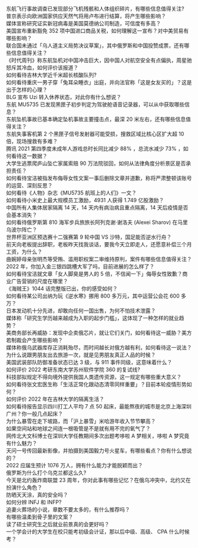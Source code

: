 东航飞行事故调查已发现部分飞机残骸和人体组织碎片，有哪些信息值得关注?  
普京表示向欧洲国家供应天然气将用卢布进行结算，将产生哪些影响？  
媒体宣称研究证实新冠病毒是美国莫德纳公司制造，可信度有多高？  
美国宣布重新豁免 352 项中国进口商品关税，如何理解这一宣布？对中美贸易有哪些影响？  
联合国未通过「乌人道主义局势决议草案」，其中俄罗斯和中国投赞成票，还有哪些信息值得关注？  
《时代周刊》称东航坠机对中国冲击巨大，因中国人对航空安全有点偏执，周星驰怒斥其冷血，如何评价该报道？  
如何看待吉林大学近千米超长核酸队列?  
如何看待重庆一男子穿「兔耳朵睡衣」出庭，并向法官称「这是女友买的」？这是出于怎样的心理？  
BLG 宣布 Uzi 转入休养状态，对此你有什么想说？  
东航 MU5735 已发现黑匣子初步判定为驾驶舱语音记录器，可以从中获取哪些信息？  
东航坠机事故已基本确定坠机事故主要撞击点，最深 20 米左右，还有哪些信息值得关注？  
东航失事客机第 2 个黑匣子信号发射器可能受损，搜救区域比核心区扩大超 10 倍，现场搜救有多难？  
腾讯 2021 第四季度未成年人游戏总时长同比减少 88% ，总流水减少 73% ，如何看待这一数据？  
大学生逃票爬庐山坠亡家属索赔 90 万法院驳回，如何从法律角度分析景区是否承担责任？  
如何看待宝洁被指发布侮辱女性文案一事后删除文章并道歉，称将严肃整顿该账号的运营、深刻反思？  
如何看待《人物》杂志《MU5735 航班上的人们》一文？  
如何看待小米史上最大规模员工激励，4931 人获得 1.749 亿股激励？  
中国所有人集体居家隔离 14 天，14 天内有病治病且重点隔离，14 天后疫情是否会基本消失？  
如何看待俄罗斯第 810 海军步兵旅旅长阿列克谢·谢洛夫 (Alexei Sharov) 在马里乌波尔阵亡？  
世界杯亚洲区预选赛十二强赛第 9 轮中国 VS 沙特，国足能否逆水行舟？  
前天向老板提出辞职，老板昨天找我谈话，要我今天立即走人，还愿意补偿三个月工资，为什么？  
曲婉婷母亲张明杰等受贿、滥用职权案二审维持原判，案件有哪些信息值得关注？  
2022 年，你加入金三银四跳槽大军了吗，目前进展的怎么样了？  
如何看待宝洁就文章「女人脚臭是男人的 5 倍，不信闻一下」侮辱女性致歉？商业广告营销的尺度在哪里？  
《海贼王》1044 话完整版已出，你的感受如何？  
如何看待某公司出纳为玩《逆水寒》挪用 800 多万元，其中运营公会花 600 多万？  
日本发动机十分先进，却敢向任何一国出售，为何不怕技术泄露？  
媒体称「研究生学历越来越成为入职的起步门槛」，这体现了一种怎样的就业趋势？  
美商务部长再威胁：发现中企卖俄芯片，就让它们关门，如何看待这一威胁？美方若制裁会产生哪些影响？  
媒体称俄乌武器库存正消耗殆尽，而时间越长对俄方越有利，如何看待这一说法？  
为什么说跟男朋友出去旅游一次，就是见男朋友真正人品的时候？  
美国武装部队防御准备状态已达 3 级，与 911 事件同级，这意味着什么？  
如何评价 2022 考研东南大学苏州软件学院 360 的复试线?  
科技部拟规定不得向境外提供我国人类遗传资源，这一规定有哪些重大意义？  
如何看待张文宏医生称「生活正常化跟动态清零同样重要」？目前本轮疫情形势如何？  
如何评价 2022 年在吉林大学的隔离生活？  
如何看待报告显示四川打工人平均 7 点 50 起床，最能熬夜的城市是北京上海深圳广州？你一般几点起床？  
为什么暴雪在走下坡路，而「沪上暴雪」米哈游年收入节节攀高？  
如果空间站和地球之间连一根吸管是不是就有用不完的氧气了？  
网传北大文科博士在深圳大学任教期间多次出题考哆啦 A 梦相关，哆啦 A 梦究竟有什么魅力？  
天问一号传回最新影像，并拍摄到美国毅力号火星车，有哪些看点？你有什么想说的？  
2022 应届生预计 1076 万人，拥有什么能力才能脱颖而出？  
俄罗斯为什么打个乌克兰都这么久?  
今天是北约轰炸南联盟 23 周年，你对此事有哪些记忆？在俄乌冲突中，北约又在扮演什么角色？  
防晒天天涂，真的安全吗？  
如何分辨 INFJ 和 INFP?  
追妻火葬场的小说，章数不要太多的，有什么推荐吗？  
有哪些温柔到骨子里的文案？  
读了硕士研究生之后就业前景真的会更好吗？  
一个学会计的大学生在校只能考初级会计证，那以后中级、高级、 CPA 什么时候考？  
